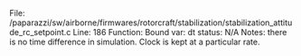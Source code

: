 File: /paparazzi/sw/airborne/firmwares/rotorcraft/stabilization/stabilization_attitude_rc_setpoint.c
Line: 186
Function: Bound
var: dt
status: N/A
Notes: there is no time difference in simulation. Clock is kept at a particular rate.
